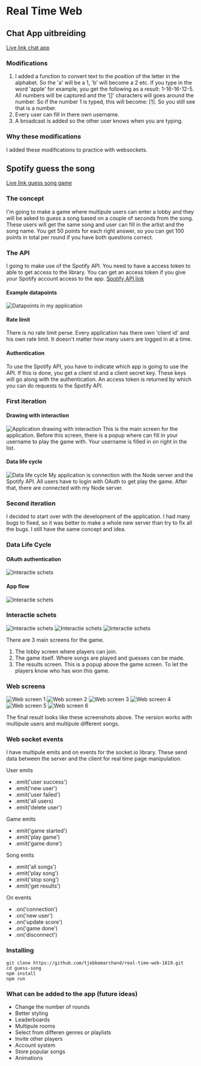 # Real Time Web
## Chat App uitbreiding
[Live link chat app](https://chat-app-tjebbe.herokuapp.com)

### Modifications
1. I added a function to convert text to the position of the letter in the alphabet. So the 'a' will be a 1, 'b' will become a 2 etc.
If you type in the word 'apple' for example, you get the following as a result: 1-16-16-12-5. All numbers will be captured and the '[]' characters will goes around the number. So if the number 1 is typed, this will become: [1]. So you still see that is a number.
2. Every user can fill in there own username.
3. A broadcast is added so the other user knows when you are typing.

### Why these modifications
I added these modifications to practice with websockets.

## Spotify guess the song
[Live link guess song game](https://spotify-guess-song.herokuapp.com/)

### The concept
I'm going to make a game where multipule users can enter a lobby and they will be asked to guess a song based on a couple of seconds from the song. These users will get the same song and user can fill in the artist and the song name. You get 50 points for each right answer, so you can get 100 points in total per round if you have both questions correct.

### The API
I going to make use of the Spotify API. You need to have a access token to able to get access to the library. You can get an access token if you give your Spotify account access to the app.
[Spotify API link](https://developer.spotify.com/documentation/web-api/)

#### Example datapoints
![Datapoints in my application](docs/datapoints.jpg)

#### Rate limit
There is no rate limit perse. Every application has there own 'client id' and his own rate limit. It doesn't matter how many users are logged in at a time.

#### Authentication
To use the Spotify API, you have to indicate which app is going to use the API. If this is done, you get a client id and a client secret key. These keys will go along with the authentication. An access token is returned by which you can do requests to the Spotify API.

### First iteration
#### Drawing with interaction
![Application drawing with interaction](docs/applicatie-schets-1.jpg)
This is the main screen for the application. Before this screen, there is a popup where can fill in your username to play the game with. Your username is filled in on right in the list.

#### Data life cycle
![Data life cycle](docs/data-life-cycle-1.jpg)
My application is connection with the Node server and the Spotify API. All users have to login with OAuth to get play the game. After that, there are connected with my Node server.

### Second iteration
I decided to start over with the development of the application. I had many bugs to fixed, so it was better to make a whole new server than try to fix all the bugs.
I still have the same concept and idea.

### Data Life Cycle
#### OAuth authentication
![Interactie schets](docs/oauth.jpg)

#### App flow
![Interactie schets](docs/data-life-cycle-2.jpg)

### Interactie schets
![Interactie schets](docs/interactie-schets-1.jpg)
![Interactie schets](docs/interactie-schets-2.jpg)
![Interactie schets](docs/interactie-schets-3.jpg)

There are 3 main screens for the game.
1. The lobby screen where players can join.
2. The game itself. Where songs are played and guesses can be made.
3. The results screen. This is a popup above the game screen. To let the players know who has won this game.

### Web screens
![Web screen 1](docs/web-screens/web-screen-1.jpg)
![Web screen 2](docs/web-screens/web-screen-2.jpg)
![Web screen 3](docs/web-screens/web-screen-3.jpg)
![Web screen 4](docs/web-screens/web-screen-4.jpg)
![Web screen 5](docs/web-screens/web-screen-5.jpg)
![Web screen 6](docs/web-screens/web-screen-6.jpg)

The final result looks like these screenshots above. The version works with multipule users and multipule different songs.

### Web socket events
I have multipule emits and on events for the socket.io library. These send data between the server and the client for real time page manipulation.

User emits
- .emit('user success')
- .emit('new user')
- .emit('user failed')
- .emit('all users)
- .emit('delete user')

Game emits
- .emit('game started')
- .emit('play game')
- .emit('game done')

Song emits
- .emit('all songs')
- .emit('play song')
- .emit('stop song')
- .emit('get results')

On events
- .on('connection')
- .on('new user')
- .on('update score')
- .on('game done')
- .on('disconnect')

### Installing

    git clone https://github.com/tjebbemarchand/real-time-web-1819.git
    cd guess-song
    npm install
    npm run

### What can be added to the app (future ideas)
- Change the number of rounds
- Better styling
- Leaderboards
- Multipule rooms
- Select from differen genres or playlists
- Invite other players
- Account system
- Store popular songs
- Animations